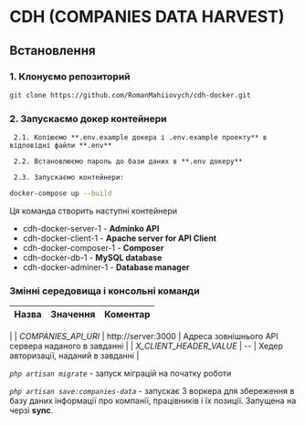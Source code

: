# CDH (COMPANIES DATA HARVEST)

## Встановлення

### 1. Клонуємо репозиторий
```bash
git clone https://github.com/RomanMahiiovych/cdh-docker.git
```
### 2. Запускаємо докер контейнери

     2.1. Копіюємо **.env.example докера і .env.example проекту** в відповідні файли **.env**  
     
     2.2. Встановлюємо пароль до бази даних в **.env докеру**
     
     2.3. Запускаємо контейнери:
```bash
docker-compose up --build
```
Ця команда створить наступні контейнери
+ cdh-docker-server-1 - **Adminko API**
+ cdh-docker-client-1 - **Apache server for API Client**
+ cdh-docker-composer-1 - **Composer**
+ cdh-docker-db-1 - **MySQL database**
+ cdh-docker-adminer-1 - **Database manager**

### Змінні середовища і консольні команди
| Назва | Значення           | Коментар                                           |
| ----- |--------------------|----------------------------------------------------|
| 
| _COMPANIES_API_URI_ | http://server:3000 | Адреса зовнішнього API сервера наданого в завданні |
| _X_CLIENT_HEADER_VALUE_ | --                 | Хедер авторизації, наданий в  завданні    |

_`php artisan migrate`_ - запуск міграцій на початку роботи

_`php artisan save:companies-data`_ - запускає 3 воркера для збереження в базу даних інформації про компанії, працівників і їх позиції.
Запущена на черзі **sync**.